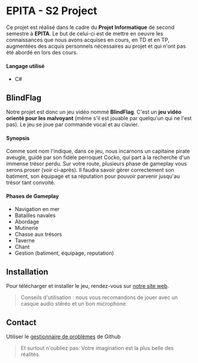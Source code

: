 ﻿# EPITA - S2 Project
Ce projet est réalisé dans le cadre du **Projet Informatique** de second semestre à **EPITA**. Le but de celui-ci est de mettre en oeuvre les connaissances que nous avons acquises en cours, en TD et en TP, augmentées des acquis personnels nécessaires au projet et qui n'ont pas été abordé en lors des cours.

#### Langage utilisé
* C#

## BlindFlag
Notre projet est donc un jeu vidéo nommé **BlindFlag**. C'est un **jeu vidéo orienté pour les malvoyant** (même s'il est jouable par quelqu'un qui ne l'est pas). Le jeu se joue par commande vocal et au clavier.

#### Synopsis
Comme sont nom l'indique, dans ce jeu, nous incarnons un capitaine pirate aveugle, guidé par son fidèle perroquet Cocko, qui part à la recherche d'un immense trésor perdu. Sur votre route, plusieurs phase de gameplay vous serons proser (voir ci-après). Il faudra savoir gèrer correctement son batiment, son équipage et sa réputation pour pouvoir parvenir jusqu'au trésor tant convoité.

#### Phases de Gameplay
* Navigation en mer
* Batailles navales
* Abordage
* Mutinerie
* Chasse aux trésors
* Taverne
* Chant
* Gestion (batiment, équipage, reputation)

## Installation
Pour télécharger et installer le jeu, rendez-vous sur [notre site web](http://blindflag.fr/).
> Conseils d'utilisation : nous vous recomandons de jouer avec un casque audio stéréo et un bon microphone.

## Contact
Utiliser le [gestionnaire de problèmes](https://github.com/PJNMT/BlindFlag/issues) de Github



> Et surtout n'oubliez pas: Votre imagination est la plus belle des réalités. 
